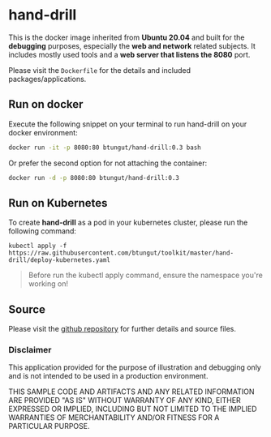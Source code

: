 # hand-drill
This is the docker image inherited from **Ubuntu 20.04** and built for the **debugging** purposes, especially the **web and network** related subjects. It includes mostly used tools and a **web server that listens the 8080** port.

Please visit the `Dockerfile` for the details and included packages/applications.

## Run on docker
Execute the following snippet on your terminal to run hand-drill on your docker environment:

```bash
docker run -it -p 8080:80 btungut/hand-drill:0.3 bash
```

Or prefer the second option for not attaching the container:

```bash
docker run -d -p 8080:80 btungut/hand-drill:0.3
```

## Run on Kubernetes
To create **hand-drill** as a pod in your kubernetes cluster, please run the following command:

```
kubectl apply -f https://raw.githubusercontent.com/btungut/toolkit/master/hand-drill/deploy-kubernetes.yaml
```

> Before run the kubectl apply command, ensure the namespace you're working on!

## Source
Please visit the [github repository](https://github.com/btungut/toolkit/tree/master/hand-drill) for further details and source files.

### Disclaimer
This application provided for the purpose of illustration and debugging only and is not intended to be used in a production environment.

THIS SAMPLE CODE AND ARTIFACTS AND ANY RELATED INFORMATION ARE PROVIDED "AS IS" WITHOUT 
WARRANTY OF ANY KIND, EITHER EXPRESSED OR IMPLIED, INCLUDING BUT NOT LIMITED
TO THE IMPLIED WARRANTIES OF MERCHANTABILITY AND/OR FITNESS FOR A PARTICULAR 
PURPOSE.  